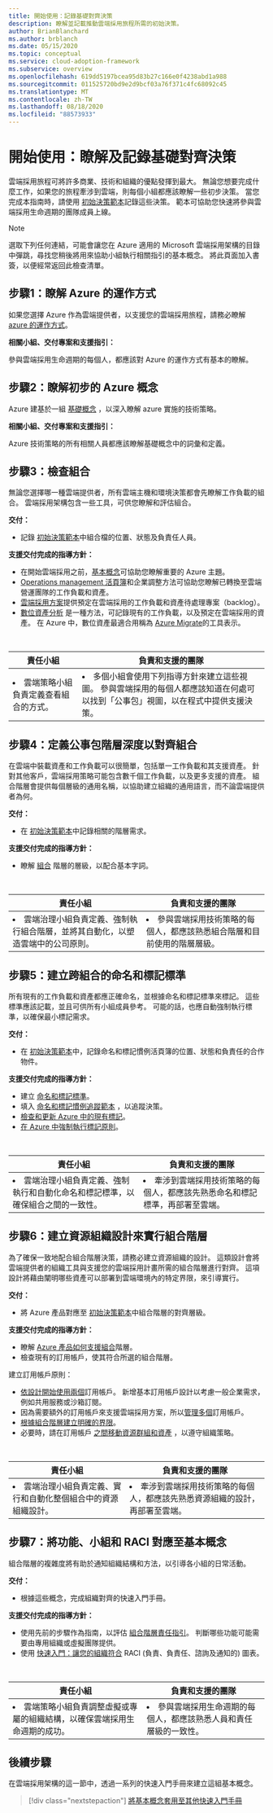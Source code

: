 ```yaml
---
title: 開始使用：記錄基礎對齊決策
description: 瞭解並記載推動雲端採用旅程所需的初始決策。
author: BrianBlanchard
ms.author: brblanch
ms.date: 05/15/2020
ms.topic: conceptual
ms.service: cloud-adoption-framework
ms.subservice: overview
ms.openlocfilehash: 619dd5197bcea95d83b27c166e0f4238abd1a988
ms.sourcegitcommit: 011525720bd9e2d9bcf03a76f371c4fc68092c45
ms.translationtype: MT
ms.contentlocale: zh-TW
ms.lasthandoff: 08/18/2020
ms.locfileid: "88573933"
---
```

# <a name="get-started-understand-and-document-foundational-alignment-decisions"></a>開始使用：瞭解及記錄基礎對齊決策

雲端採用旅程可將許多商業、技術和組織的優點發揮到最大。 無論您想要完成什麼工作，如果您的旅程牽涉到雲端，則每個小組都應該瞭解一些初步決策。 當您完成本指南時，請使用 [初始決策範本](https://raw.githubusercontent.com/Microsoft/CloudAdoptionFramework/master/references/initial-decisions-checklist.docx)記錄這些決策。 範本可協助您快速將參與雲端採用生命週期的團隊成員上線。

> [!NOTE]
> 選取下列任何連結，可能會讓您在 Azure 適用的 Microsoft 雲端採用架構的目錄中彈跳，尋找您稍後將用來協助小組執行相關指引的基本概念。 將此頁面加入書簽，以便經常返回此檢查清單。

## <a name="step-1-understand-how-azure-works"></a>步驟1：瞭解 Azure 的運作方式

如果您選擇 Azure 作為雲端提供者，以支援您的雲端採用旅程，請務必瞭解 [azure 的運作方式](./what-is-azure.md)。

**相關小組、交付專案和支援指引：**

參與雲端採用生命週期的每個人，都應該對 Azure 的運作方式有基本的瞭解。

## <a name="step-2-understand-initial-azure-concepts"></a>步驟2：瞭解初步的 Azure 概念

Azure 建基於一組 [基礎概念](../ready/considerations/fundamental-concepts.md) ，以深入瞭解 azure 實施的技術策略。

**相關小組、交付專案和支援指引：**

Azure 技術策略的所有相關人員都應該瞭解基礎概念中的詞彙和定義。

## <a name="step-3-review-the-portfolio"></a>步驟3：檢查組合

無論您選擇哪一種雲端提供者，所有雲端主機和環境決策都會先瞭解工作負載的組合。 雲端採用架構包含一些工具，可供您瞭解和評估組合。

**交付：**

- 記錄 [初始決策範本](https://raw.githubusercontent.com/Microsoft/CloudAdoptionFramework/master/references/initial-decisions-checklist.docx)中組合檔的位置、狀態及負責任人員。

**支援交付完成的指導方針：**

- 在開始雲端採用之前，[基本概念](../ready/considerations/fundamental-concepts.md)可協助您瞭解重要的 Azure 主題。
- [Operations management 活頁簿](https://raw.githubusercontent.com/Microsoft/CloudAdoptionFramework/master/manage/opsmanagementworkbook.xlsx)和企業調整方法可協助您瞭解已轉換至雲端營運團隊的工作負載和資產。
- [雲端採用方案](../plan/plan-intro.md)提供預定在雲端採用的工作負載和資產待處理專案（backlog）。
- [數位資產分析](../digital-estate/approach.md) 是一種方法，可記錄現有的工作負載，以及預定在雲端採用的資產。 在 Azure 中，數位資產最適合用稱為 [Azure Migrate](/azure/migrate/migrate-support-matrix)的工具表示。

<!-- markdownlint-disable MD033 -->
<br>

| 責任小組 | 負責和支援的團隊 |
| --- | --- |
| <li> 雲端策略小組負責定義查看組合的方式。 | <li> 多個小組會使用下列指導方針來建立這些視圖。 參與雲端採用的每個人都應該知道在何處可以找到「公事包」視圖，以在程式中提供支援決策。 |

## <a name="step-4-define-portfolio-hierarchy-depth-to-align-the-portfolio"></a>步驟4：定義公事包階層深度以對齊組合

在雲端中裝載資產和工作負載可以很簡單，包括單一工作負載和其支援資產。 針對其他客戶，雲端採用策略可能包含數千個工作負載，以及更多支援的資產。 組合階層會提供每個層級的通用名稱，以協助建立組織的通用語言，而不論雲端提供者為何。

**交付：**

- 在 [初始決策範本](https://raw.githubusercontent.com/Microsoft/CloudAdoptionFramework/master/references/initial-decisions-checklist.docx)中記錄相關的階層需求。

**支援交付完成的指導方針：**

- 瞭解 [組合](../reference/fundamental-concepts/hosting-hierarchy.md) 階層的層級，以配合基本字詞。

<!-- markdownlint-disable MD033 -->
<br>

| 責任小組 | 負責和支援的團隊 |
| --- | --- |
| <li> 雲端治理小組負責定義、強制執行組合階層，並將其自動化，以塑造雲端中的公司原則。 | <li> 參與雲端採用技術策略的每個人，都應該熟悉組合階層和目前使用的階層層級。 |

## <a name="step-5-establish-a-naming-and-tagging-standard-across-the-portfolio"></a>步驟5：建立跨組合的命名和標記標準

所有現有的工作負載和資產都應正確命名，並根據命名和標記標準來標記。 這些標準應該記載，並且可供所有小組成員參考。 可能的話，也應自動強制執行標準，以確保最小標記需求。

**交付：**

- 在 [初始決策範本](https://raw.githubusercontent.com/Microsoft/CloudAdoptionFramework/master/references/initial-decisions-checklist.docx)中，記錄命名和標記慣例活頁簿的位置、狀態和負責任的合作物件。

**支援交付完成的指導方針：**

- 建立 [命名和標記標準](../ready/azure-best-practices/naming-and-tagging.md)。
- 填入 [命名和標記慣例追蹤範本](https://raw.githubusercontent.com/microsoft/CloudAdoptionFramework/master/ready/naming-and-tagging-conventions-tracking-template.xlsx) ，以追蹤決策。
- [檢查和更新 Azure 中的現有標記](/azure/azure-resource-manager/management/tag-resources)。
- [在 Azure 中強制執行標記原則](/azure/azure-resource-manager/management/tag-policies)。

<!-- markdownlint-disable MD033 -->
<br>

| 責任小組 | 負責和支援的團隊 |
| --- | --- |
| <li> 雲端治理小組負責定義、強制執行和自動化命名和標記標準，以確保組合之間的一致性。 | <li> 牽涉到雲端採用技術策略的每個人，都應該先熟悉命名和標記標準，再部署至雲端。 |

## <a name="step-6-create-a-resource-organization-design-to-implement-the-portfolio-hierarchy"></a>步驟6：建立資源組織設計來實行組合階層

為了確保一致地配合組合階層決策，請務必建立資源組織的設計。 這類設計會將雲端提供者的組織工具與支援您的雲端採用計畫所需的組合階層進行對齊。 這項設計將藉由闡明哪些資產可以部署到雲端環境內的特定界限，來引導實行。

**交付：**

- 將 Azure 產品對應至 [初始決策範本](https://raw.githubusercontent.com/Microsoft/CloudAdoptionFramework/master/references/initial-decisions-checklist.docx)中組合階層的對齊層級。

**支援交付完成的指導方針：**

- 瞭解 [Azure 產品如何支援組合](../reference/fundamental-concepts/hierarchy-azure-tools.md)階層。
- 檢查現有的訂用帳戶，使其符合所選的組合階層。

建立訂用帳戶原則：

- [依設計開始使用兩個](../ready/azure-best-practices/initial-subscriptions.md)訂用帳戶。 新增基本訂用帳戶設計以考慮一般企業需求，例如共用服務或沙箱訂閱。
- 因為需要額外的訂用帳戶來支援雲端採用方案，所以[管理多個](../ready/azure-best-practices/organize-subscriptions.md)訂用帳戶。
- [根據組合階層建立明確的界限](../reference/fundamental-concepts/hierarchy-azure-tools.md#organizing-the-hierarchy-in-azure)。
- 必要時，請在訂用帳戶 [之間移動資源群組和資產](/azure/azure-resource-manager/management/move-resource-group-and-subscription) ，以遵守組織策略。

<!-- markdownlint-disable MD033 -->
<br>

| 責任小組 | 負責和支援的團隊 |
| --- | --- |
| <li> 雲端治理小組負責定義、實行和自動化整個組合中的資源組織設計。 | <li> 牽涉到雲端採用技術策略的每個人，都應該先熟悉資源組織的設計，再部署至雲端。 |

## <a name="step-7-map-capabilities-teams-and-raci-to-fundamental-concepts"></a>步驟7：將功能、小組和 RACI 對應至基本概念

組合階層的複雜度將有助於通知組織結構和方法，以引導各小組的日常活動。

**交付：**

- 根據這些概念，完成組織對齊的快速入門手冊。

<!-- docsTest:ignore "Get started: Align your organization" -->

**支援交付完成的指導方針：**

- 使用先前的步驟作為指南，以評估 [組合階層責任指引](../reference/fundamental-concepts/hosting-hierarchy.md#hierarchy-accountability-and-guidance)。 判斷哪些功能可能需要由專用組織或虛擬團隊提供。
- 使用 [快速入門：讓您的組織符合](./org-alignment.md) RACI (負責、負責任、諮詢及通知的) 圖表。

<!-- markdownlint-disable MD033 -->
<br>

| 責任小組 | 負責和支援的團隊 |
| --- | --- |
| <li> 雲端策略小組負責調整虛擬或專屬的組織結構，以確保雲端採用生命週期的成功。 | <li> 參與雲端採用生命週期的每個人，都應該熟悉人員和責任層級的一致性。 |

## <a name="whats-next"></a>後續步驟

在雲端採用架構的這一節中，透過一系列的快速入門手冊來建立這組基本概念。

> [!div class="nextstepaction"]
> [將基本概念套用至其他快速入門手冊](./index.md)
